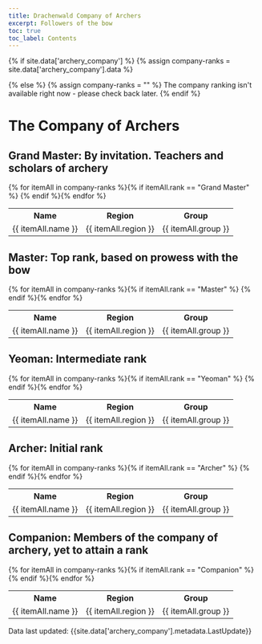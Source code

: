 ```yaml
---
title: Drachenwald Company of Archers
excerpt: Followers of the bow
toc: true
toc_label: Contents
---
```




{% if site.data['archery_company'] %}
  {% assign company-ranks = site.data['archery_company'].data %}
  
{% else %}
  {% assign company-ranks = "" %}
  The company ranking isn't available right now - please check back later.
{% endif %}


# The Company of Archers

## Grand Master: By invitation. Teachers and scholars of archery 
<table>
  <tr><th>Name</th><th>Region</th><th>Group</th></tr>
 {% for itemAll in company-ranks %}{% if itemAll.rank == "Grand Master" %} <tr><td> {{ itemAll.name }} </td><td> {{ itemAll.region }} </td><td> {{ itemAll.group }} </td></tr> {% endif %}{% endfor %}
</table>

## Master: Top rank, based on prowess with the bow
<table>
  <tr><th>Name</th><th>Region</th><th>Group</th></tr>
{% for itemAll in company-ranks %}{% if itemAll.rank == "Master" %} <tr><td> {{ itemAll.name }} </td><td> {{ itemAll.region }} </td><td> {{ itemAll.group }} </td></tr> {% endif %}{% endfor %}
</table>

## Yeoman: Intermediate rank
<table>
  <tr><th>Name</th><th>Region</th><th>Group</th></tr>
{% for itemAll in company-ranks %}{% if itemAll.rank == "Yeoman" %} <tr><td> {{ itemAll.name }} </td><td> {{ itemAll.region }} </td><td> {{ itemAll.group }} </td></tr> {% endif %}{% endfor %} 
</table>

## Archer: Initial rank
<table>
  <tr><th>Name</th><th>Region</th><th>Group</th></tr>
{% for itemAll in company-ranks %}{% if itemAll.rank == "Archer" %} <tr><td> {{ itemAll.name }} </td><td> {{ itemAll.region }} </td><td> {{ itemAll.group }} </td></tr> {% endif %}{% endfor %}
</table>

## Companion: Members of the company of archery, yet to attain a rank
<table>
  <tr><th>Name</th><th>Region</th><th>Group</th></tr>
{% for itemAll in company-ranks %}{% if itemAll.rank == "Companion" %} <tr><td> {{ itemAll.name }} </td><td> {{ itemAll.region }} </td><td> {{ itemAll.group }} </td></tr> {% endif %}{% endfor %}
</table>


Data last updated: {{site.data['archery_company'].metadata.LastUpdate}}



